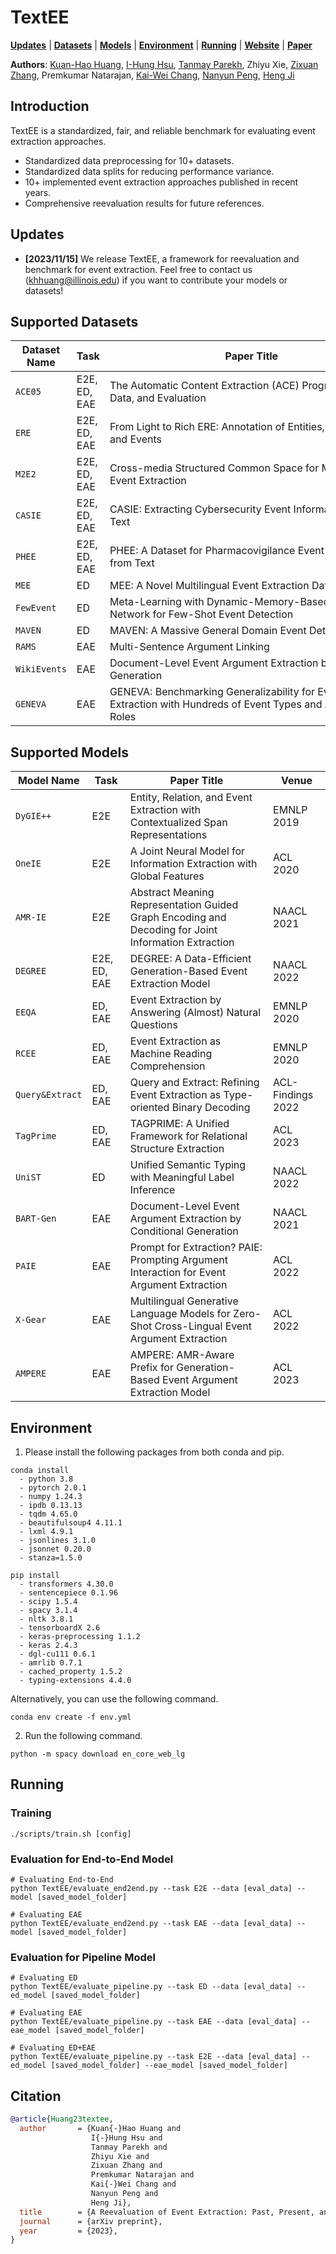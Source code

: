 # TextEE

[**Updates**](#updates) | 
[**Datasets**](#supported-datasets) |
[**Models**](#supported-models) |
[**Environment**](#environment) |
[**Running**](#running) |
[**Website**](#) |
[**Paper**](#) 

**Authors**: [Kuan-Hao Huang](https://khhuang.me/), [I-Hung Hsu](https://scholar.google.com/citations?user=OtSSwJgAAAAJ&hl=en), [Tanmay Parekh](https://tanmayparekh.github.io/), Zhiyu Xie, [Zixuan Zhang](https://zhangzx-uiuc.github.io/), Premkumar Natarajan, [Kai-Wei Chang](https://web.cs.ucla.edu/~kwchang/), [Nanyun Peng](https://vnpeng.net/), [Heng Ji](https://blender.cs.illinois.edu/hengji.html)

## Introduction

TextEE is a standardized, fair, and reliable benchmark for evaluating event extraction approaches.
- Standardized data preprocessing for 10+ datasets.
- Standardized data splits for reducing performance variance.
- 10+ implemented event extraction approaches published in recent years.
- Comprehensive reevaluation results for future references. 

## Updates

- **[2023/11/15]** We release TextEE, a framework for reevaluation and benchmark for event extraction. Feel free to contact us (khhuang@illinois.edu) if you want to contribute your models or datasets!

## Supported Datasets

<table  style="width:100%" border="0">
<thead>
<tr class="header">
  <th><strong>Dataset Name</strong></th>
  <th><strong>Task</strong></th>
  <th><strong>Paper Title</strong></th>
  <th><strong>Venue</strong></th>
</tr>
</thead>
<tbody>
<tr>
  <td><code>ACE05</code></td>
  <td> E2E, ED, EAE </td>
  <td> The Automatic Content Extraction (ACE) Program - Tasks, Data, and Evaluation </td>
  <td> LREC 2004 </td>
</tr>
<tr>
  <td><code>ERE</code></td>
  <td> E2E, ED, EAE </td>
  <td> From Light to Rich ERE: Annotation of Entities, Relations, and Events </td>
  <td> EVENTS@NAACL 2015 </td>
</tr>
<tr>
  <td><code>M2E2</code></td>
  <td> E2E, ED, EAE </td>
  <td> Cross-media Structured Common Space for Multimedia Event Extraction </td>
  <td> ACL 2020 </td>
</tr>
<tr>
  <td><code>CASIE</code></td>
  <td> E2E, ED, EAE </td>
  <td> CASIE: Extracting Cybersecurity Event Information from Text </td>
  <td> AAAI 2020 </td>
</tr>
<tr>
  <td><code>PHEE</code></td>
  <td> E2E, ED, EAE </td>
  <td> PHEE: A Dataset for Pharmacovigilance Event Extraction from Text </td>
  <td> EMNLP 2022 </td>
</tr>
<tr>
  <td><code>MEE</code></td>
  <td> ED </td>
  <td> MEE: A Novel Multilingual Event Extraction Dataset </td>
  <td> EMNLP 2022 </td>
</tr>
<tr>
  <td><code>FewEvent</code></td>
  <td> ED </td>
  <td> Meta-Learning with Dynamic-Memory-Based Prototypical Network for Few-Shot Event Detection </td>
  <td> WSDM 2020 </td>
</tr>
<tr>
  <td><code>MAVEN</code></td>
  <td> ED </td>
  <td> MAVEN: A Massive General Domain Event Detection Dataset </td>
  <td> EMNLP 2020 </td>
</tr>
<tr>
  <td><code>RAMS</code></td>
  <td> EAE </td>
  <td> Multi-Sentence Argument Linking </td>
  <td> ACL 2020 </td>
</tr>
<tr>
  <td><code>WikiEvents</code></td>
  <td> EAE </td>
  <td> Document-Level Event Argument Extraction by Conditional Generation </td>
  <td> NAACL 2021 </td>
</tr>
<tr>
  <td><code>GENEVA</code></td>
  <td> EAE </td>
  <td> GENEVA: Benchmarking Generalizability for Event Argument Extraction with Hundreds of Event Types and Argument Roles </td>
  <td> ACL 2023 </td>
</tr>
</tbody>
</table>

## Supported Models

<table  style="width:100%" border="0">
<thead>
<tr class="header">
  <th><strong>Model Name</strong></th>
  <th><strong>Task</strong></th>
  <th><strong>Paper Title</strong></th>
  <th><strong>Venue</strong></th>
</tr>
</thead>
<tbody>
<tr>
  <td><code>DyGIE++</code></td>
  <td> E2E</td>
  <td> Entity, Relation, and Event Extraction with Contextualized Span Representations </td>
  <td> EMNLP 2019 </td>
</tr>
<tr>
  <td><code>OneIE</code></td>
  <td> E2E </td>
  <td> A Joint Neural Model for Information Extraction with Global Features </td>
  <td> ACL 2020 </td>
</tr>
<tr>
  <td><code>AMR-IE</code></td>
  <td> E2E </td>
  <td> Abstract Meaning Representation Guided Graph Encoding and Decoding for Joint Information Extraction </td>
  <td> NAACL 2021 </td>
</tr>
<tr>
  <td><code>DEGREE</code></td>
  <td> E2E, ED, EAE</td>
  <td> DEGREE: A Data-Efficient Generation-Based Event Extraction Model </td>
  <td> NAACL 2022 </td>
</tr>
<tr>
  <td><code>EEQA</code></td>
  <td> ED, EAE</td>
  <td> Event Extraction by Answering (Almost) Natural Questions </td>
  <td> EMNLP 2020 </td>
</tr>
<tr>
  <td><code>RCEE</code></td>
  <td> ED, EAE</td>
  <td> Event Extraction as Machine Reading Comprehension </td>
  <td> EMNLP 2020 </td>
</tr>
<tr>
  <td><code>Query&Extract</code></td>
  <td> ED, EAE</td>
  <td> Query and Extract: Refining Event Extraction as Type-oriented Binary Decoding </td>
  <td> ACL-Findings 2022 </td>
</tr>
<tr>
  <td><code>TagPrime</code></td>
  <td> ED, EAE</td>
  <td> TAGPRIME: A Unified Framework for Relational Structure Extraction </td>
  <td> ACL 2023 </td>
</tr>
<tr>
  <td><code>UniST</code></td>
  <td> ED</td>
  <td> Unified Semantic Typing with Meaningful Label Inference </td>
  <td> NAACL 2022 </td>
</tr>
<tr>
  <td><code>BART-Gen</code></td>
  <td> EAE</td>
  <td> Document-Level Event Argument Extraction by Conditional Generation </td>
  <td> NAACL 2021 </td>
</tr>
<tr>
  <td><code>PAIE</code></td>
  <td> EAE</td>
  <td> Prompt for Extraction? PAIE: Prompting Argument Interaction for Event Argument Extraction </td>
  <td> ACL 2022 </td>
</tr>
<tr>
  <td><code>X-Gear</code></td>
  <td> EAE</td>
  <td> Multilingual Generative Language Models for Zero-Shot Cross-Lingual Event Argument Extraction </td>
  <td> ACL 2022 </td>
</tr>
<tr>
  <td><code>AMPERE</code></td>
  <td> EAE</td>
  <td> AMPERE: AMR-Aware Prefix for Generation-Based Event Argument Extraction Model </td>
  <td> ACL 2023 </td>
</tr>
</tbody>
</table>

## Environment

1. Please install the following packages from both conda and pip.

```
conda install
  - python 3.8
  - pytorch 2.0.1
  - numpy 1.24.3
  - ipdb 0.13.13
  - tqdm 4.65.0
  - beautifulsoup4 4.11.1
  - lxml 4.9.1
  - jsonlines 3.1.0
  - jsonnet 0.20.0
  - stanza=1.5.0
```
```
pip install
  - transformers 4.30.0
  - sentencepiece 0.1.96
  - scipy 1.5.4
  - spacy 3.1.4
  - nltk 3.8.1
  - tensorboardX 2.6
  - keras-preprocessing 1.1.2
  - keras 2.4.3
  - dgl-cu111 0.6.1
  - amrlib 0.7.1
  - cached_property 1.5.2
  - typing-extensions 4.4.0
```
   
  Alternatively, you can use the following command.
```
conda env create -f env.yml
```

2. Run the following command.
```
python -m spacy download en_core_web_lg
```

## Running

### Training
```
./scripts/train.sh [config]
```

### Evaluation for End-to-End Model

```
# Evaluating End-to-End
python TextEE/evaluate_end2end.py --task E2E --data [eval_data] --model [saved_model_folder]

# Evaluating EAE
python TextEE/evaluate_end2end.py --task EAE --data [eval_data] --model [saved_model_folder]
```


### Evaluation for Pipeline Model


```
# Evaluating ED
python TextEE/evaluate_pipeline.py --task ED --data [eval_data] --ed_model [saved_model_folder]

# Evaluating EAE
python TextEE/evaluate_pipeline.py --task EAE --data [eval_data] --eae_model [saved_model_folder]

# Evaluating ED+EAE
python TextEE/evaluate_pipeline.py --task E2E --data [eval_data] --ed_model [saved_model_folder] --eae_model [saved_model_folder]
```

## Citation
```bib
@article{Huang23textee,
  author       = {Kuan{-}Hao Huang and
                  I{-}Hung Hsu and
                  Tanmay Parekh and 
                  Zhiyu Xie and
                  Zixuan Zhang and
                  Premkumar Natarajan and
                  Kai{-}Wei Chang and
                  Nanyun Peng and
                  Heng Ji},
  title        = {A Reevaluation of Event Extraction: Past, Present, and Future Challenges},
  journal      = {arXiv preprint},
  year         = {2023},
}
```
